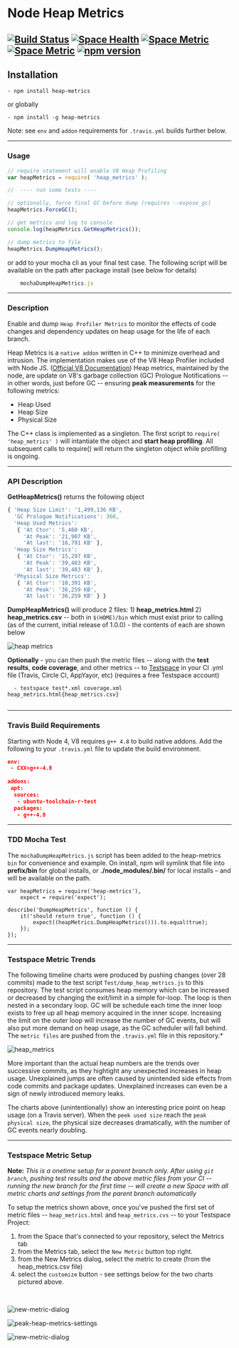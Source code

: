 # Node Heap Metrics

[![Build Status](https://travis-ci.org/rjhowell44/node-heap-metrics.svg?branch=master)](https://travis-ci.org/rjhowell44/node-heap-metrics)
[![Space Health](https://rjhowell44.testspace.com/spaces/1381/badge?token=359de93564c3a2cf5a09c77429774e5f24d6d6e4)](https://rjhowell44.testspace.com/spaces/1381 "Test Cases")
[![Space Metric](https://rjhowell44.testspace.com/spaces/1381/metrics/3228/badge?token=a95fe25f7a2570f4c906d13d612a48d75542e550)](https://rjhowell44.testspace.com/spaces/1381/schema/Node-6/Metrics/heap-metrics.html "Node-6 Peak Heap Metrics")
[![Space Metric](https://rjhowell44.testspace.com/spaces/1381/metrics/3230/badge?token=928ba4d048606d026bcafddb310ca905041902e3)](https://rjhowell44.testspace.com/spaces/1381/schema/Node-6/Metrics/heap-metrics.html "Node-6 GC Events")
[![npm version](https://badge.fury.io/js/heap-metrics.svg)](https://badge.fury.io/js/heap-metrics)
---
## Installation

```
- npm install heap-metrics

```
or globally
```
- npm install -g heap-metrics

```
Note: see `env` and `addon` requirements for `.travis.yml` builds further below.

---
### Usage


```javascript
// require statement will enable V8 Heap Profiling
var heapMetrics = require( 'heap_metrics' );

//  ---- run some tests ----

// optionally, force final GC before dump (requires --expose_gc)
heapMetrics.ForceGC();

// get metrics and log to console
console.log(heapMetrics.GetHeapMetrics());

// dump metrics to file
heapMetrics.DumpHeapMetrics();
```

or add to your mocha cli as your final test case. The following script will be available on the path after package install (see below for details)
```javascript
    mochaDumpHeapMetrics.js
```

---
### Description
Enable and dump `Heap Profiler Metrics` to monitor the effects of code changes and dependency updates on heap usage for the life of each branch. 

Heap Metrics is a `native addon` written in C++ to minimize overhead and intrusion. The implementation makes use of the V8 Heap Profiler included with Node JS.  ([Official V8 Documentation](https://v8docs.nodesource.com/))
Heap metrics, maintained by the node, are update on V8's garbage collection (GC) Prologue Notifications -- in other words, just before GC -- ensuring **peak measurements** for the following metrics:
 * Heap Used
 * Heap Size
 * Physical Size

The C++ class is implemented as a singleton. The first script to `require( 'heap_metrics' )` will intantiate the  object and **start heap profiling**. All subsequent calls to require() will return the singleton object while profilling is ongoing. 

---
### API Description

**GetHeapMetrics()** returns the following object

```javascript
{ 'Heap Size Limit': '1,499,136 KB',
  'GC Prologue Notifications': 360,
  'Heap Used Metrics': 
   { 'At Ctor': '5,460 KB',
     'At Peak': '21,907 KB',
     'At last': '16,791 KB' },
  'Heap Size Metrics': 
   { 'At Ctor': '15,297 KB',
     'At Peak': '39,483 KB',
     'At last': '39,483 KB' },
  'Physical Size Metrics': 
   { 'At Ctor': '10,391 KB',
     'At Peak': '36,259 KB',
     'At last': '36,259 KB' } }
```     

**DumpHeapMetrics()** will produce 2 files: 1) **heap_metrics.html** 2) **heap_metrics.csv** -- both in `$(HOME)/bin` which must exist prior to calling (as of the current, initial release of 1.0.0) - the contents of each are shown below 

![heap metrics](images/heap_metrics.png)

**Optionally** - you can then push the metric files -- along with the **test results**, **code coverage**, and other metrics -- to [Testspace](https://www.testspace.com/) in your CI .yml file (Travis, Circle CI, AppYayor, etc) 
(requires a free Testspace account)

```
  - testspace test*.xml coverage.xml heap_metrics.html{heap_metrics.csv}
  
```

---

### Travis Build Requirements
Starting with Node 4, V8 requires ```g++ 4.8``` to build native addons.  Add the following to your `.travis.yml` file to update the build environment.

``` json
env:
 - CXX=g++-4.8
 
addons:
 apt:
  sources:
   - ubuntu-toolchain-r-test
  packages:
   - g++-4.8
```

---
### TDD Mocha Test
The `mochaDumpHeapMetrics.js` script has been added to the heap-metrics `bin` for convenience and example. On install, npm will symlink that file into **prefix/bin** for global installs, or **./node_modules/.bin/** for local installs – and will be available on the path.

```
var heapMetrics = require('heap-metrics'),
    expect = require('expect');

describe('DumpHeapMetrics', function () {
    it('should return true', function () {
        expect((heapMetrics.DumpHeapMetrics())).to.equal(true);
    });
});
```

---
### Testspace Metric Trends
The following timeline charts were produced by pushing changes (over 28 commits) made to the test script `Test/dump_heap_metrics.js` to this repository.  The test script consumes heap memory which can be increased or decreased by changing the exit/limit in a simple for-loop. The loop is then nested in a secondary loop. GC will be schedule each time the inner loop exists to free up all heap memory acquired in the inner scope. Increasing the limit on the outer loop will increase the number of GC events, but will also put more demand on heap usage, as the GC scheduler will fall behind. The  `metric files` are pushed from the `.travis.yml` file in this repository.*

![heap_metrics](images/heap-usage-vs-gc-events.png)

More important than the actual heap numbers are the trends over successive commits, as they hightight any unexpected increases in heap usage.  Unexplained jumps are often caused by unintended side effects from code commits and package updates.  Unexplained increases can even be a sign of newly introduced memory leaks.  

The charts above (unintentionally) show an interesting price point on heap usage (on a Travis server).  When the `peek used size` reach the `peak physical size`, the physical size decreases dramatically, with the number of GC events nearly doubling. 

---
### Testspace Metric Setup
**Note:** *This is a onetime setup for a parent branch only. After using `git branch`, pushing test results and the above metric files from your CI -- running the new branch for the first time -- will create a new Space with all metric charts and settings from the parent branch automatically*

To setup the metrics shown above, once you've pushed the first set of metric files -- `heap_metrics.html` and `heap_metrics.cvs` -- to your Testspace Project:

  1. from the Space that's connected to your repository, select the Metrics tab
  2. from the Metrics tab, select the `New Metric` button top right.
  3. from the New Metrics dialog, select the metric to create (from the heap_metrics.csv file)
  4. select the `customize` button - see settings below for the two charts pictured above.
 
<br>

![new-metric-dialog](images/new-metric-dialog.png)
<br>

![peak-heap-metrics-settings](images/peak-heap-metrics-settings.png)
<br>

![new-metric-dialog](images/gc-event-metrics-settings.png)
